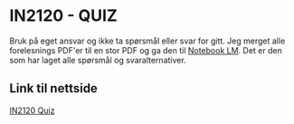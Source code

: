 # IN2120 - QUIZ
Bruk på eget ansvar og ikke ta spørsmål eller svar for gitt. Jeg merget alle forelesnings PDF'er til en stor PDF og ga den til [Notebook LM](https://notebooklm.google/). Det er den som har laget alle spørsmål og svaralternativer. 

## Link til nettside
[IN2120 Quiz](https://in-2120-quiz.vercel.app/)
